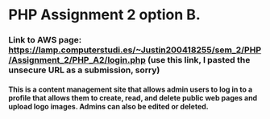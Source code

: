 # PHP Assignment 2 option B.

### Link to AWS page: https://lamp.computerstudi.es/~Justin200418255/sem_2/PHP/Assignment_2/PHP_A2/login.php (**use this link, I pasted the unsecure URL as a submission, sorry**)

#### This is a content management site that allows admin users to log in to a profile that allows them to create, read, and delete public web pages and upload logo images. Admins can also be edited or deleted.
